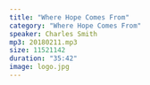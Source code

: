 ```yaml
---
title: "Where Hope Comes From"
category: "Where Hope Comes From"
speaker: Charles Smith
mp3: 20180211.mp3
size: 11521142
duration: "35:42"
image: logo.jpg
---
```

